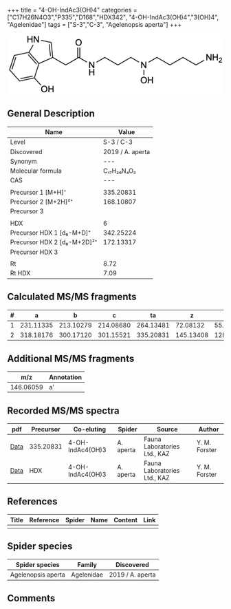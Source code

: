 +++
title = "4-OH-IndAc3(OH)4"
categories = ["C17H26N4O3","P335","D168","HDX342",
"4-OH-IndAc3(OH)4","3(OH)4",
"Agelenidae"]
tags = ["S-3","C-3",
"Agelenopsis aperta"]
+++

![](/img/4-OH-IndAc3(OH)4.png)

## General Description

| Name                        | Value            |
|-----------------------------|------------------|
| Level                       | S-3 / C-3        |
| Discovered                  | 2019 / A. aperta |
| Synonym                     | ---              |
| Molecular formula           | C₁₇H₂₆N₄O₃       |
| CAS                         | ---              |
|                             |                  |
| Precursor 1 [M+H]⁺          | 335.20831        |
| Precursor 2 [M+2H]²⁺        | 168.10807        |
| Precursor 3                 |                  |
|                             |                  |
| HDX                         | 6                |
| Precursor HDX 1 [d₆-M+D]⁺   | 342.25224        |
| Precursor HDX 2 [d₆-M+2D]²⁺ | 172.13317        |
| Precursor HDX 3             |                  |
|                             |                  |
| Rt                          | 8.72             |
| Rt HDX                      | 7.09             |

## Calculated MS/MS fragments

| # | a         | b         | c         | ta        | z         | y         | tz        |
|---|-----------|-----------|-----------|-----------|-----------|-----------|-----------|
| 1 | 231.11335 | 213.10279 | 214.08680 | 264.13481 | 72.08132  | 55.05477  | 105.10278 |
| 2 | 318.18176 | 300.17120 | 301.15521 | 335.20831 | 145.13408 | 128.10753 | 162.16063 |

## Additional MS/MS fragments

| m/z       | Annotation |
|-----------|------------|
| 146.06059 | a'         |

## Recorded MS/MS spectra

| pdf                                                                    | Precursor | Co-eluting       | Spider    | Source                       | Author        |
|------------------------------------------------------------------------|-----------|------------------|-----------|------------------------------|---------------|
| [Data](/pdf/A-aperta/335_4-OH-IndAc3(OH)4_4-OH-IndAc4(OH)3_Aa.pdf)     | 335.20831 | 4-OH-IndAc4(OH)3 | A. aperta | Fauna Laboratories Ltd., KAZ | Y. M. Forster |
| [Data](/pdf/A-aperta/335_4-OH-IndAc3(OH)4_4-OH-IndAc4(OH)3_Aa_HDX.pdf) | HDX       | 4-OH-IndAc4(OH)3 | A. aperta | Fauna Laboratories Ltd., KAZ | Y. M. Forster |

## References

| Title     | Reference   | Spider    | Name   | Content  | Link |
|-----------|-------------|-----------|--------|----------|-----|
|           |             |           |        |          |     |

## Spider species

| Spider species     | Family     | Discovered       |
|--------------------|------------|------------------|
| Agelenopsis aperta | Agelenidae | 2019 / A. aperta |

## Comments